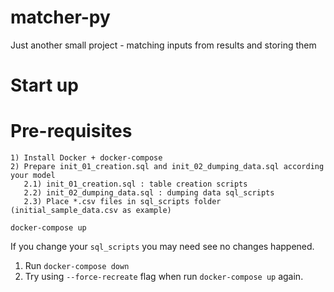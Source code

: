 # matcher-py
Just another small project - matching inputs from results and storing them

# Start up

# Pre-requisites
```
1) Install Docker + docker-compose
2) Prepare init_01_creation.sql and init_02_dumping_data.sql according your model
   2.1) init_01_creation.sql : table creation scripts
   2.2) init_02_dumping_data.sql : dumping data sql_scripts
   2.3) Place *.csv files in sql_scripts folder (initial_sample_data.csv as example)
```

```
docker-compose up
```

If you change your `sql_scripts` you may need see no changes happened.
1) Run `docker-compose down`
2) Try using `--force-recreate` flag when run `docker-compose up` again.
